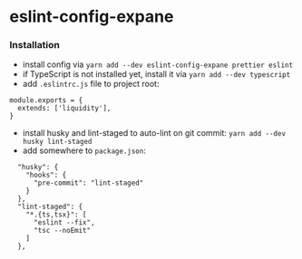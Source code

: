 # eslint-config-expane

### Installation

- install config via `yarn add --dev eslint-config-expane prettier eslint`
- if TypeScript is not installed yet, install it via `yarn add --dev typescript`
- add `.eslintrc.js` file to project root:
```
module.exports = {
  extends: ['liquidity'],
}
```
- install husky and lint-staged to auto-lint on git commit: `yarn add --dev husky lint-staged`
- add somewhere to `package.json`:
```
  "husky": {
    "hooks": {
      "pre-commit": "lint-staged"
    }
  },
  "lint-staged": {
    "*.{ts,tsx}": [
      "eslint --fix",
      "tsc --noEmit"
    ]
  }, 
```
